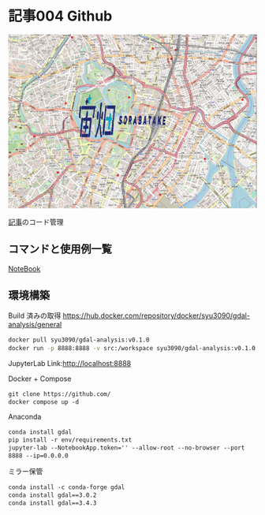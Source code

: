 # 記事004 Github

![img](title.png)

[記事](https://sorabatake.jp/32245)のコード管理

## コマンドと使用例一覧
[NoteBook](./src/sample.ipynb)

## 環境構築

Build 済みの取得
https://hub.docker.com/repository/docker/syu3090/gdal-analysis/general
```bash
docker pull syu3090/gdal-analysis:v0.1.0
docker run -p 8888:8888 -v src:/workspace syu3090/gdal-analysis:v0.1.0
````
JupyterLab Link:[http://localhost:8888](http://localhost:8888)

Docker + Compose 
```shell
git clone https://github.com/
docker compose up -d
```
Anaconda
```shell
conda install gdal
pip install -r env/requirements.txt
jupyter-lab --NotebookApp.token='' --allow-root --no-browser --port 8888 --ip=0.0.0.0
```

ミラー保管
```shell
conda install -c conda-forge gdal
conda install gdal==3.0.2
conda install gdal==3.4.3
```

